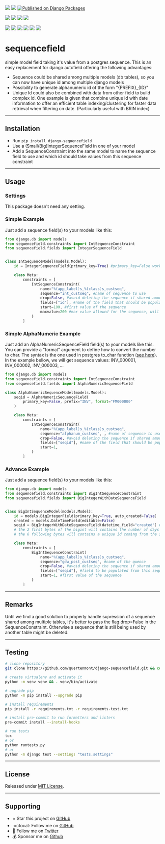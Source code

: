 [![](https://img.shields.io/pypi/pyversions/django-sequencefield.svg?color=3776AB&logo=python&logoColor=white)](https://www.python.org/)
[![](https://img.shields.io/pypi/djversions/django-sequencefield?color=0C4B33&logo=django&logoColor=white&label=django)](https://www.djangoproject.com/)
[![Published on Django Packages](https://img.shields.io/badge/Published%20on-Django%20Packages-0c3c26)](https://djangopackages.org/packages/p/django-sequencefield/)

[![](https://img.shields.io/pypi/v/django-sequencefield.svg?color=blue&logo=pypi&logoColor=white)](https://pypi.org/project/django-sequencefield/)
[![](https://static.pepy.tech/badge/django-sequencefield/month)](https://pepy.tech/project/django-sequencefield)
[![](https://img.shields.io/github/stars/quertenmont/django-sequencefield?logo=github&style=flat)](https://github.com/quertenmont/django-sequencefield/stargazers)
[![](https://img.shields.io/pypi/l/django-sequencefield.svg?color=blue)](https://github.com/quertenmont/django-sequencefield/blob/main/LICENSE.txt)

[![](https://results.pre-commit.ci/badge/github/quertenmont/django-sequencefield/main.svg)](https://results.pre-commit.ci/latest/github/quertenmont/django-sequencefield/main)
[![](https://img.shields.io/github/actions/workflow/status/quertenmont/django-sequencefield/test-package.yml?branch=main&label=build&logo=github)](https://github.com/quertenmont/django-sequencefield)
[![](https://img.shields.io/codecov/c/gh/quertenmont/django-sequencefield?logo=codecov)](https://codecov.io/gh/quertenmont/django-sequencefield)
[![](https://img.shields.io/codacy/grade/194566618f424a819ce43450ea0af081?logo=codacy)](https://www.codacy.com/app/quertenmont/django-sequencefield)
[![](https://img.shields.io/badge/code%20style-black-000000.svg?logo=python&logoColor=black)](https://github.com/psf/black)
[![](https://img.shields.io/endpoint?url=https://raw.githubusercontent.com/astral-sh/ruff/main/assets/badge/v2.json)](https://github.com/astral-sh/ruff)



# sequencefield
simple model field taking it's value from a postgres sequence.  This is an easy replacement for django autofield offering the following advantages:
-  Sequence could be shared among multiple models (db tables), so you can now have unique id among multiple django models
-  Possibility to generate alphanumeric id of the form "{PREFIX}_{ID}"
-  Unique Id could also be combined with data from other field to build complex id.  One example is given that combine unique id with date information to offer an efficient table indexing/clustering for faster data retrieval when filtering on date.  (Particularly useful with BRIN index)


---

## Installation
-   Run `pip install django-sequencefield`
-   Use a (Small/Big)IntegerSequenceField in one of your model
-   Add a SequenceConstraint into the same model to name the sequence field to use and which id should take values from this sequence constraint

---

## Usage

### Settings
This package doesn't need any setting.

### Simple Example
Just add a sequence field(s) to your models like this:

```python
from django.db import models
from sequencefield.constraints import IntSequenceConstraint
from sequencefield.fields import IntegerSequenceField


class IntSequenceModel(models.Model):
    id = IntegerSequenceField(primary_key=True) #primary_key=False works too

    class Meta:
        constraints = [
            IntSequenceConstraint(
                name="%(app_label)s_%(class)s_custseq",
                sequence="int_custseq", #name of sequence to use
                drop=False, #avoid deleting the sequence if shared among multiple tables
                fields=["id"], #name of the field that should be populated by this sequence
                start=100, #first value of the sequence
                maxvalue=200 #max value allowed for the sequence, will raise error if we go above, use None for the maximum allowed value of the db
            )
        ]

```

### Simple AlphaNumeric Example
Just add an AlphaNumericSequenceField field(s) to your models like this.
You can provide a "format" argument to define how to convert the number to char.  The syntax is the one used in postgres to_char function ([see here](https://www.postgresql.org/docs/current/functions-formatting.html)).  In the example bellow, we will get sequence values: INV_000001, INV_000002, INV_000003, ...

```python
from django.db import models
from sequencefield.constraints import IntSequenceConstraint
from sequencefield.fields import AlphaNumericSequenceField

class AlphaNumericSequenceModel(models.Model):
    seqid = AlphaNumericSequenceField(
        primary_key=False, prefix="INV", format="FM000000"
    )

    class Meta:
        constraints = [
            IntSequenceConstraint(
                name="%(app_label)s_%(class)s_custseq",
                sequence="alphanum_custseq", , #name of sequence to use
                drop=False, #avoid deleting the sequence if shared among multiple tables
                fields=["seqid"], #name of the field that should be populated by this sequence
                start=1,
            )
        ]
```

### Advance Example
Just add a sequence field(s) to your models like this:

```python
from django.db import models
from sequencefield.constraints import BigIntSequenceConstraint
from sequencefield.fields import BigIntegerWithDateSequenceField


class BigIntSequenceModel(models.Model):
    id = models.BigIntegerField(primary_key=True, auto_created=False)
    created = models.DateTimeField(editable=False)
    seqid = BigIntegerWithDateSequenceField(datetime_field="created") #this field with combine values from the sequence with date timestamp
    # the 2 first bytes of the bigint will contains the number of days since 1/1/1970
    # the 6 following bytes will contains a unique id coming from the sequence

    class Meta:
        constraints = [
            BigIntSequenceConstraint(
                name="%(app_label)s_%(class)s_custseq",
                sequence="gdw_post_custseq", #name of the quence
                drop=False, #avoid deleting the sequence if shared among multiple tables
                fields=["seqid"], #field to be populated from this sequence
                start=1, #first value of the sequence
            )
        ]
```

---

## Remarks

Until we find a good solution to properly handle supression of a sequence shared among multiple tables,
It's better to pass the flag drop=False in the SequenceConstraint.  Otherwise a sequence that is still being used by another table might be deleted.

---

## Testing
```bash
# clone repository
git clone https://github.com/quertenmont/django-sequencefield.git && cd sequencefield

# create virtualenv and activate it
python -m venv venv && . venv/bin/activate

# upgrade pip
python -m pip install --upgrade pip

# install requirements
pip install -r requirements.txt -r requirements-test.txt

# install pre-commit to run formatters and linters
pre-commit install --install-hooks

# run tests
tox
# or
python runtests.py
# or
python -m django test --settings "tests.settings"
```
---

## License
Released under [MIT License](LICENSE.txt).

---

## Supporting

- :star: Star this project on [GitHub](https://github.com/quertenmont/django-sequencefield)
- :octocat: Follow me on [GitHub](https://github.com/quertenmont)
- :blue_heart: Follow me on [Twitter](https://twitter.com/LoicQuertenmont)
- :moneybag: Sponsor me on [Github](https://github.com/sponsors/quertenmont)
